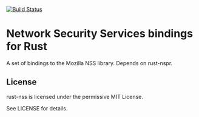 [![Build Status](https://travis-ci.org/mletterle/rust-nss.png)](https://travis-ci.org/mletterle/rust-nss)
# Network Security Services bindings for Rust

A set of bindings to the Mozilla NSS library. Depends on rust-nspr.

## License

rust-nss is licensed under the permissive MIT License.

See LICENSE for details.
